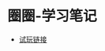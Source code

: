 # 圈圈-学习笔记

* [试玩链接](https://quanquan2100.github.io/Front-end/%E9%BB%91%E7%99%BD%E6%A3%8B%E9%A1%B9%E7%9B%AE/id_1908003/src/index.html)
